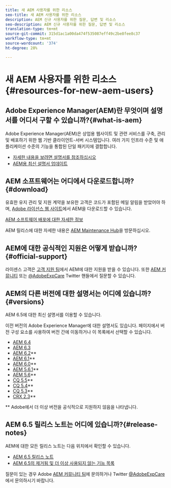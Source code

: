 ```yaml
---
title: 새 AEM 사용자를 위한 리소스
seo-title: 새 AEM 사용자를 위한 리소스
description: AEM 신규 사용자를 위한 질문, 답변 및 리소스
seo-description: AEM 신규 사용자를 위한 질문, 답변 및 리소스
translation-type: tm+mt
source-git-commit: 315d1ac1a00da474f535087eff49c2be8fee8c37
workflow-type: tm+mt
source-wordcount: '374'
ht-degree: 28%

---
```



# 새 AEM 사용자를 위한 리소스 {#resources-for-new-aem-users}

## Adobe Experience Manager(AEM)란 무엇이며 설명서를 어디서 구할 수 있습니까?{#what-is-aem}

Adobe Experience Manager(AEM)은 상업용 웹사이트 및 관련 서비스를 구축, 관리 및 배포하기 위한 웹 기반 클라이언트-서버 시스템입니다. 여러 가지 인프라 수준 및 애플리케이션 수준의 기능을 통합된 단일 패키지에 결합합니다.

* [자세한 내용을 보려면 설명서를 참조하십시오](/help/sites-deploying/home.md)
* [AEM용 최신 설명서 업데이트](https://helpx.adobe.com/kr/experience-manager/documentation-updates.html)

## AEM 소프트웨어는 어디에서 다운로드합니까?{#download}

유효한 유지 관리 및 지원 계약을 보유한 고객은 코드가 포함된 메일 알림을 받았어야 하며, [Adobe 라이선스 웹 사이트](http://licensing.adobe.com/)에서 AEM을 다운로드할 수 있습니다.

[AEM 소프트웨어 배포에 대한 자세한 정보](/help/sites-deploying/home.md)

AEM 릴리스에 대한 자세한 내용은 [AEM Maintenance Hub](https://helpx.adobe.com/kr/experience-manager/aem-releases-updates.html)을 방문하십시오.

## AEM에 대한 공식적인 지원은 어떻게 받습니까? {#official-support}

라이센스 고객은 [고객 지원 팀](https://helpx.adobe.com/kr/marketing-cloud/contact-support.html)에서 AEM에 대한 지원을 받을 수 있습니다. 또한 [AEM 커뮤니티](https://forums.adobe.com/community/experience-cloud/marketing-cloud/experience-manager) 또는 [@AdobeExpCare](https://twitter.com/adobeexpcare) Twitter 핸들에서 질문할 수 있습니다.

## AEM의 다른 버전에 대한 설명서는 어디에 있습니까?{#versions}

AEM 6.5에 대한 최신 설명서를 이용할 수 있습니다.

이전 버전의 Adobe Experience Manager에 대한 설명서도 있습니다. 페이지에서 버전 구성 요소를 사용하여 버전 간에 이동하거나 이 목록에서 선택할 수 있습니다.

* [AEM 6.4](https://helpx.adobe.com/kr/support/experience-manager/6-4.html)
* [AEM 6.3](https://helpx.adobe.com/kr/support/experience-manager/6-3.html)
* [AEM 6.2](https://helpx.adobe.com/kr/support/experience-manager/6-2.html)**
* [AEM 6.1](https://docs.adobe.com/docs/ko/aem/6-1.html)**
* [AEM 6.0](https://docs.adobe.com/docs/ko/aem/6-0.html)**
* [AEM 5.6.1](https://helpx.adobe.com/experience-manager/aem-previous-versions.html)**
* [AEM 5.6](https://helpx.adobe.com/experience-manager/aem-previous-versions.html)**
* [CQ 5.5](https://helpx.adobe.com/experience-manager/aem-previous-versions.html)**
* [CQ 5.4](https://helpx.adobe.com/experience-manager/aem-previous-versions.html)**
* [CQ 5.3](https://helpx.adobe.com/experience-manager/aem-previous-versions.html)**
* [CRX 2.3](https://helpx.adobe.com/experience-manager/aem-previous-versions.html)**

** Adobe에서 더 이상 버전을 공식적으로 지원하지 않음을 나타냅니다.

## AEM 6.5 릴리스 노트는 어디에 있습니까?{#release-notes}

AEM에 대한 모든 릴리스 노트는 다음 위치에서 확인할 수 있습니다.

* [AEM 6.5 릴리스 노트](/help/release-notes/home.md)
* [AEM 6.5의 제거됨 및 더 이상 사용되지 않는 기능 목록](/help/release-notes/deprecated-removed-features.md)

질문이 있는 경우 Adobe [AEM 커뮤니티 팀](http://help-forums.adobe.com/content/adobeforums/kr/experience-manager-forum/adobe-experience-manager.html)에 문의하거나 Twitter [@AdobeExpCare](https://twitter.com/adobeexpcare)에서 문의하시기 바랍니다.
